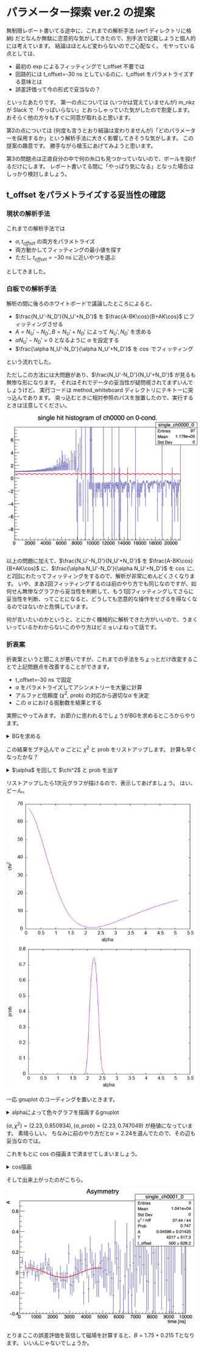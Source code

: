 # パラメーター探索 ver.2 の提案

無制限レポート書いてる途中に、これまでの解析手法 (ver1 ディレクトリに格納) だとなんか無駄に恣意的な気がしてきたので、別手法で記載しようと個人的には考えています。
結論はほとんど変わらないのでご心配なく。
モヤっている点としては、

- 最初の exp によるフィッティングで t_offset 不要では
- 回路的には t_offset=-30 ns としているのに、t_offset をパラメトライズする意味とは
- 誤差評価って今の形式で妥当なの？

といったあたりです。
第一の点については (いつかは覚えていませんが) m_nkz が Slack で「やっぱいらない」とおっしゃっていた気がしたので割愛します。
おそらく他の方々もすぐに同意が取れると思います。

第2の点については (何度も言うとおり結論は変わりませんが)「どのパラメーターを採用するか」という解析手法に大きく影響してきそうな気がします。
この提案の趣意です。
勝手ながら槍玉にあげてみようと思います。

第3の問題点は正直自分の中で何の糸口も見つかっていないので、ボールを投げるだけにします。
レポート書いてる間に「やっぱり気になる」となった場合はしっかり検討しましょう。

## t_offset をパラメトライズする妥当性の確認

### 現状の解析手法

これまでの解析手法では

- $\alpha, t_{offset}$ の両方をパラメトライズ
- 両方動かしてフィッティングの最小値を探す
- ただし $t_{offset}=-30\:\mathrm{ns}$ に近いやつを選ぶ

としてきました。

### 白板での解析手法

解析の間に後ろのホワイトボードで議論したところによると、

- $\frac{N_U'-N_D'}{N_U'+N_D'}$ を $\frac{A-BK\cos}{B+AK\cos}$ にフィッティングさせる
- $A=N_U'-N_D', B=N_U'+N_D'$ によって $N_U', N_D'$ を求める
- $\alpha N_U'-N_D'=0$ となるように $\alpha$ を設定する
- $\frac{\alpha N_U'-N_D'}{\alpha N_U'+N_D'}$ を $\cos$ でフィッティング

という流れでした。

ただしこの方法には大問題があり、$\frac{N_U'-N_D'}{N_U'+N_D'}$ が見るも無惨な形になります。
それはそれでデータの妥当性が疑問視されてまずいんでしょうけど。
実行コードは method_whiteboard ディレクトリにテキトーに突っ込んであります。
突っ込むときに相対参照のパスを放置したので、実行するときは注意してください。

<img src="../method_whiteboard/fit-minusdivplus.png" alt="minus divide plus" width="900">

以上の問題に加えて、$\frac{N_U'-N_D'}{N_U'+N_D'}$ を $\frac{A-BK\cos}{B+AK\cos}$ に、$\frac{\alpha N_U'-N_D'}{\alpha N_U'+N_D'}$ を $\cos$ に、と2回にわたってフィッティングをするので、解析が非常にめんどくさくなります。
いや、まあ2回フィッティングするのは前のやり方でも同じなのですが、如何せん無惨なグラフから妥当性を判断して、もう1回フィッティングしてさらに妥当性を判断、ってことになると、どうしても恣意的な操作をせざるを得なくなるのではないかと危惧しています。

何が言いたいのかというと、とにかく機械的に解析できた方がいいので、うまくいっているかわからないこのやり方はビミョいよねって話です。

### 折衷案

折衷案というと聞こえが悪いですが、これまでの手法をちょっとだけ改変することで上記問題点を改善することができます。

- t_offset=-30 ns で固定
- $\alpha$ をパラメトライズしてアシンメトリーを大量に計算
- アルファと信頼度 ($\chi^2$, prob) の対応から適切な$\alpha$ を決定
- この $\alpha$ における振動数を結果とする

実際にやってみます。
お節介に思われるでしょうがBGを求めるところからやります。

<details>

<summary>BGを求める</summary>

```C
void expFit()
{
    gStyle->SetOptStat(0000);
    gStyle->SetOptFit(0000);
    gStyle->SetFuncWidth(2);

    const char *fp = "../../data/4013.root";
    TFile *file = new TFile(fp);
    TH1D *hu;
    TH1D *hd;
    TCanvas *c1 = new TCanvas("c1", "c1", 600, 600);
    file->GetObject("single_ch0000_0", hu);
    file->GetObject("single_ch0001_0", hd);
    hu->Rebin(100);
    hd->Rebin(100);

    // fitting curve
    TF1 *fu = new TF1("fu", "[0] * exp(-x / [1]) + [2]");
    TF1 *fd = new TF1("fd", "[0] * exp(-x / [1]) + [2]");
    fu->SetParameters(200.0, 2000.0, 0.0);
    fu->SetParNames("N_U", "#tau_U", "BG_U");
    fd->SetParameters(100.0, 2000.0, 0.0);
    fd->SetParNames("N_D", "#tau_D", "BG_D");
    hu->Fit("fu", "", "", 300, 20000);
    hu->SetLineWidth(2.0);
    hd->Fit("fd", "", "", 300, 20000);
    hd->SetLineWidth(2.0);

    // graph and axis label
    hu->SetTitle("Cu, Al with B 33h;time [ns];count;");
    hd->SetTitle("Cu, Al with B 33h;time [ns];count;");
    hd->Draw();
    hd->SetLineColor(kRed);
    hd->GetXaxis()->SetRangeUser(0, 20000);
    hd->GetYaxis()->SetRangeUser(0.9, 500);
    hu->Draw("same");
    hu->GetXaxis()->SetRangeUser(0, 20000);
    hu->GetYaxis()->SetRangeUser(0.9, 500);
    // y axis to log scale
    c1->SetLogy();
}
```

</details>

この結果をブチ込んで $\alpha$ ごとに $\chi^2$ と prob をリストアップします。
計算も早くなったかな？

<details>

<summary>$\alpha$ を回して $\chi^2$ と prob を出す</summary>

```C
void findPar()
{
    TH1D *h1;
    TH1D *h2;
    TH1D *h3;
    TH1D *h4;
    TH1D *h1_init;
    TH1D *h2_init;
    const char *fp = "../../../data/4013.root";
    TFile *file = new TFile(fp);
    // parameters
    int i, j, k;
    int offset = -30;
    double alpha;
    // results
    Double_t erfun;
    Double_t ndf;
    Double_t prob;
    // BGs
    const double bg_u = 6.39559e+00;
    const double bg_d = 8.27831e+00;
    // output files
    std::ofstream outputfile_chi2("param_chi2.dat");
    std::ofstream outputfile_prob("param_prob.dat");
    // hists
    file->GetObject("single_ch0000_0", h1);
    file->GetObject("single_ch0001_0", h2);
    h1_init = (TH1D *)h1->Clone();
    h2_init = (TH1D *)h2->Clone();

    for (i = 0; i < 500; i++)
    {
        alpha = 0.1 + i * 0.01;

        h1 = (TH1D *)h1_init->Clone();
        h2 = (TH1D *)h2_init->Clone();

        // move h2 left for offset
        for (k = 0; k < h2->GetXaxis()->GetNbins(); k++)
        {
            if (offset + k < 0)
            {
                h2->SetBinContent(k, 0);
            }
            else
            {
                h2->SetBinContent(k, h2_init->GetBinContent(k + offset));
            }
        }

        // rebin
        h1->Rebin(100);
        h2->Rebin(100);

        // for error evaluation
        h1->Sumw2();
        h2->Sumw2();

        // delete BGs
        for (k = 0; k < h1->GetXaxis()->GetNbins(); k++)
        {
            h1->SetBinContent(k, h1->GetBinContent(k) - bg_u);
        }
        for (k = 0; k < h2->GetXaxis()->GetNbins(); k++)
        {
            h2->SetBinContent(k, h2->GetBinContent(k) - bg_d);
        }
        h3 = (TH1D *)h1->Clone();
        h4 = (TH1D *)h2->Clone();

        // h2 times alpha
        for (k = 0; k < h2->GetXaxis()->GetNbins(); k++)
        {
            h2->SetBinContent(k,  (h4->GetBinContent(k) * alpha));
            h2->SetBinError(k, (h4->GetBinError(k) * alpha));
        }

        // D-U/D+U
        h3 = (TH1D *)h1->Clone();
        h4 = (TH1D *)h2->Clone();
        h4->Add(h3, -1);
        h2->Add(h1);
        h4->Divide(h2);

        // fitting by cos
        TF1 *f = new TF1("f", "[0] * cos(2 * TMath::Pi() * (x - [2]) / [1])");
        f->SetParNames("A", "T", "t_offset");
        f->SetParameters(.1, 3500, .0);
        f->SetParLimits(0, .01, .5);
        f->SetParLimits(1, 2500, 4500);
        f->SetParLimits(2, -500., 500.);
        h4->Fit("f", "", "", 300, 5000);

        // output chi^2/ndf and prob
        erfun = h4->GetFunction("f")->GetChisquare();
        ndf = h4->GetFunction("f")->GetNDF();
        prob = h4->GetFunction("f")->GetProb();
        outputfile_chi2 << alpha << " " << erfun / ndf << " ";
        outputfile_prob << alpha << " " << prob << " ";

        // change the lines of
        outputfile_chi2 << endl;
        outputfile_prob << endl;
    }
    outputfile_chi2.close();
    outputfile_prob.close();
}
```

</details>

リストアップしたら1次元グラフが描けるので、表示してあげましょう。
はい、どーん。

<img src="alpha-chi2.png">

<img src="alpha-prob.png">

一応 gnuplot のコーディングを置いときます。

<details>

<summary>alphaによって色々グラフを描画するgnuplot</summary>

```gnuplot
set term png
set output "alpha-chi2.png"
set nokey
set xlabel "alpha"
set ylabel "chi^2"
plot "param_chi2.dat" w l

set output "alpha-prob.png"
set ylabel "prob"
plot "param_prob.dat" w l
```
</details>

$(\alpha,\chi^2)=(2.23, 0.850934), (\alpha, prob)=(2.23, 0.747049)$ が極値になっています。
素晴らしい。
ちなみに前のやり方だと$\alpha=2.24$を選んでたので、その辺も妥当なのでは。

これをもとに cos の描画まで済ませてしまいましょう。

<details>

<summary>cos描画</summary>

```C
void fitAsym()
{
    gStyle->SetOptStat(1111);
    gStyle->SetOptFit(1111);
    gStyle->SetFuncWidth(2);

    TH1D *h1;
    TH1D *h2;
    TH1D *h3;
    TH1D *h4;
    TH1D *h1_init;
    TH1D *h2_init;
    const char *fp = "../../../data/4013.root";
    TFile *file = new TFile(fp);
    // parameters
    int i;
    int offset = -30;
    double alpha = 2.23;
    // BGs
    const double bg_u = 6.39559e+00;
    const double bg_d = 8.27831e+00;
    // hists
    file->GetObject("single_ch0000_0", h1);
    file->GetObject("single_ch0001_0", h2);
    h1_init = (TH1D *)h1->Clone();
    h2_init = (TH1D *)h2->Clone();

    // move h2 left for offset
    for (i = 0; i < h2->GetXaxis()->GetNbins(); i++)
    {
        if (offset + i < 0)
        {
            h2->SetBinContent(i, 0);
        }
        else
        {
            h2->SetBinContent(i, h2_init->GetBinContent(i + offset));
        }
    }

    // rebin
    h1->Rebin(100);
    h2->Rebin(100);

    // for error evaluation
    h1->Sumw2();
    h2->Sumw2();

    // delete BGs
    for (i = 0; i < h1->GetXaxis()->GetNbins(); i++)
    {
        h1->SetBinContent(i, h1->GetBinContent(i) - bg_u);
    }
    for (i = 0; i < h2->GetXaxis()->GetNbins(); i++)
    {
        h2->SetBinContent(i, h2->GetBinContent(i) - bg_d);
    }
    h3 = (TH1D *)h1->Clone();
    h4 = (TH1D *)h2->Clone();

    // h2 times alpha
    for (i = 0; i < h2->GetXaxis()->GetNbins(); i++)
    {
        h2->SetBinContent(i, h4->GetBinContent(i) * alpha);
        h2->SetBinError(i, h4->GetBinError(i) * alpha);
    }

    // D-U/D+U
    h3 = (TH1D *)h1->Clone();
    h4 = (TH1D *)h2->Clone();
    h4->Add(h3, -1);
    h2->Add(h1);
    h4->Divide(h2);

    // fitting by cos
    TF1 *f = new TF1("f", "[0] * cos(2 * TMath::Pi() * (x - [2]) / [1])");
    f->SetParNames("A", "T", "t_offset");
    f->SetParameters(.1, 3500, .0);
    f->SetParLimits(0, .01, .5);
    f->SetParLimits(1, 2500, 4500);
    f->SetParLimits(2, -500., 500.);
    h4->Fit("f", "", "", 300, 5000);

    h4->SetTitle("Asymmetry;time [ns];A");
    h4->Draw();
    h4->GetXaxis()->SetRangeUser(0, 10000);
    h4->GetYaxis()->SetRangeUser(-.4, .7);
}
```

</details>

そして出来上がったのがこちら。

<img src="asymmetry.png">

とりまここの誤差評価を盲信して磁場を計算すると、$B=1.75+0.215\:\mathrm{T}$となります。
いいんじゃないでしょうか。
